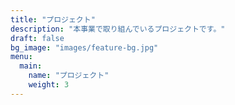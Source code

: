 ```yaml
---
title: "プロジェクト"
description: "本事業で取り組んでいるプロジェクトです。"
draft: false
bg_image: "images/feature-bg.jpg"
menu:
  main:
    name: "プロジェクト"
    weight: 3
---
```

